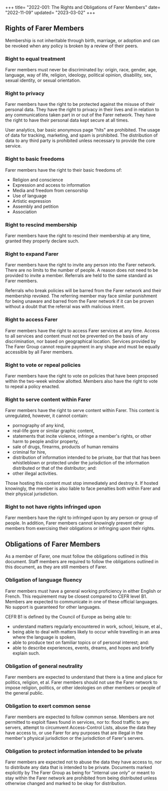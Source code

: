 +++
title= "2022-001: The Rights and Obligations of Farer Members"
date= "2022-11-09"
updated= "2023-03-02"
+++

## Rights of Farer Members
Membership is not inheritable through birth, marriage, or adoption and can be revoked when any policy is broken by a review of their peers.

### Right to equal treatment
Farer members must never be discriminated by: origin, race, gender, age, language, way of life, religion, ideology, political opinion, disability, sex, sexual identity, or sexual orientation.

### Right to privacy
Farer members have the right to be protected against the misuse of their personal data. They have the right to privacy in their lives and in relation to any communications taken part in or out of the Farer network. They have the right to have their personal data kept secure at all times.

User analytics, bar basic anonymous page "hits" are prohibited. The usage of data for tracking, marketing, and spam is prohibited. The distribution of data to any third party is prohibited unless necessary to provide the core service.

### Right to basic freedoms
Farer members have the right to their basic freedoms of:
  - Religion and conscience
  - Expression and access to information
  - Media and freedom from censorship
  - Use of language
  - Artistic expression
  - Assembly and petition
  - Association

### Right to rescind membership
Farer members have the right to rescind their membership at any time, granted they properly declare such.

### Right to expand Farer
Farer members have the right to invite any person into the Farer network. There are no limits to the number of people. A reason does not need to be provided to invite a member. Referrals are held to the same standard as Farer members.

Referrals who break policies will be barred from the Farer network and their membership revoked. The referring member may face similar punishment for being unaware and barred from the Farer network if it can be proven without a doubt that the referral was with malicious intent.

### Right to access Farer
Farer members have the right to access Farer services at any time. Access to all services and content must not be prevented on the basis of any discrimination, nor based on geographical location. Services provided by The Farer Group cannot require payment in any shape and must be equally accessible by all Farer members.

### Right to vote or repeal policies
Farer members have the right to vote on policies that have been proposed within the two-week window allotted. Members also have the right to vote to repeal a policy enacted.

### Right to serve content within Farer
Farer members have the right to serve content within Farer. This content is unregulated, however, it cannot contain:
  - pornography of any kind,
  - real-life gore or similar graphic content,
  - statements that incite violence, infringe a member's rights, or other harm to people and/or property,
  - sale of drugs, firearms, products of human remains
  - criminal for hire,
  - distribution of information intended to be private, bar that that has been whistleblown or protected under the jurisdiction of the information distributed or that of the distributor; and:
  - other illegal activities.

Those hosting this content must stop immediately and destroy it. If hosted knowingly, the member is also liable to face penalties both within Farer and their physical jurisdiction.

### Right to not have rights infringed upon
Farer members have the right to infringed upon by any person or group of people. In addition, Farer members cannot knowingly prevent other members from exercising their obligations or infringing upon their rights.

## Obligations of Farer Members
As a member of Farer, one must follow the obligations outlined in this document. Staff members are required to follow the obligations outlined in this document, as they are still members of Farer.

### Obligation of language fluency
Farer members must have a general working proficiency in either English or French. This requirement may be closest compared to CEFR level B1. Members are expected to communicate in one of these official languages. No support is guaranteed for other languages.

CEFR B1 is defined by the Council of Europe as being able to:
  - understand matters regularly encountered in work, school, leisure, et al.,
  - being able to deal with matters likely to occur while travelling in an area where the language is spoken,
  - able to produce text on familiar topics or of personal interest; and:
  - able to describe experiences, events, dreams, and hopes and briefly explain such.

### Obligation of general neutrality
Farer members are expected to understand that there is a time and place for politics, religion, et al. Farer members should not use the Farer network to impose religion, politics, or other ideologies on other members or people of the general public. 

### Obligation to exert common sense
Farer members are expected to follow common sense. Members are not permitted to exploit flaws found in services, nor to: flood traffic to any servers, attempt to circumvent Access-Control Lists, abuse the data they have access to, or use Farer for any purposes that are illegal in the member's physical jurisdiction or the jurisdiction of Farer's servers.

### Obligation to protect information intended to be private
Farer members are expected not to abuse the data they have access to, nor to distribute any data that is intended to be private. Documents marked explicitly by The Farer Group as being for "internal use only" or meant to stay within the Farer network are prohibited from being distributed unless otherwise changed and marked to be okay for distribution.

